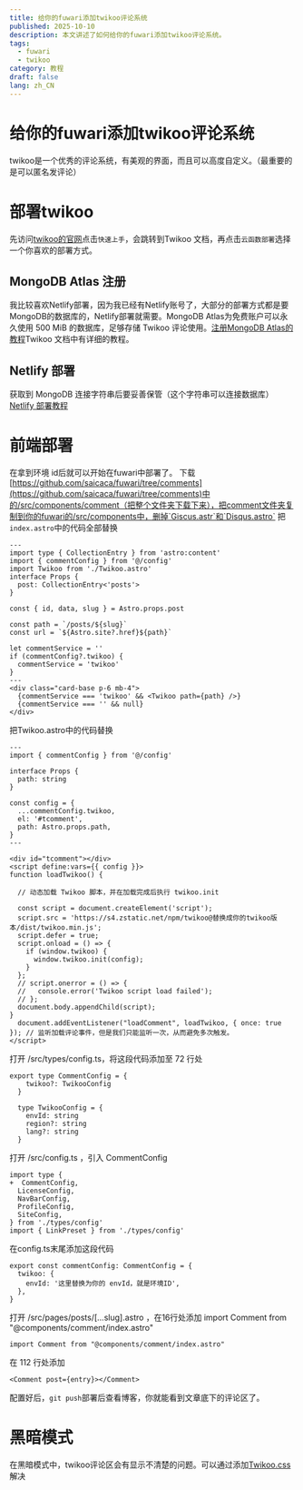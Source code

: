 ```yaml
---
title: 给你的fuwari添加twikoo评论系统
published: 2025-10-10
description: 本文讲述了如何给你的fuwari添加twikoo评论系统。
tags:
  - fuwari
  - twikoo
category: 教程
draft: false
lang: zh_CN
---
```


# 给你的fuwari添加twikoo评论系统
  twikoo是一个优秀的评论系统，有美观的界面，而且可以高度自定义。（最重要的是可以匿名发评论）
  # 部署twikoo
   先访问[twikoo的官网](https://twikoo.js.org/)点击`快速上手`，会跳转到Twikoo 文档，再点击`云函数部署`选择一个你喜欢的部署方式。
## MongoDB Atlas 注册
我比较喜欢Netlify部署，因为我已经有Netlify账号了，大部分的部署方式都是要MongoDB的数据库的，Netlify部署就需要。MongoDB Atlas为免费账户可以永久使用 500 MiB 的数据库，足够存储 Twikoo 评论使用。[注册MongoDB Atlas的教程](https://twikoo.js.org/mongodb-atlas.html)Twikoo 文档中有详细的教程。
## Netlify 部署
获取到 MongoDB 连接字符串后要妥善保管（这个字符串可以连接数据库）[Netlify 部署教程](https://twikoo.js.org/backend.html#netlify-%E9%83%A8%E7%BD%B2)
# 前端部署
在拿到环境 id后就可以开始在fuwari中部署了。
下载[https://github.com/saicaca/fuwari/tree/comments](https://github.com/saicaca/fuwari/tree/comments)中的/src/components/comment（把整个文件夹下载下来），把comment文件夹复制到你的fuwari的/src/components中，删掉`Giscus.astr`和`Disqus.astro`
把`index.astro`中的代码全部替换
```
---
import type { CollectionEntry } from 'astro:content'
import { commentConfig } from '@/config'
import Twikoo from './Twikoo.astro'
interface Props {
  post: CollectionEntry<'posts'>
}

const { id, data, slug } = Astro.props.post

const path = `/posts/${slug}`
const url = `${Astro.site?.href}${path}`

let commentService = ''
if (commentConfig?.twikoo) {
  commentService = 'twikoo'
}
---
<div class="card-base p-6 mb-4">
  {commentService === 'twikoo' && <Twikoo path={path} />}
  {commentService === '' && null}
</div>
```
把Twikoo.astro中的代码替换
```
---
import { commentConfig } from '@/config'

interface Props {
  path: string
}

const config = {
  ...commentConfig.twikoo,
  el: '#tcomment',
  path: Astro.props.path,
}
---

<div id="tcomment"></div>
<script define:vars={{ config }}>
function loadTwikoo() {

  // 动态加载 Twikoo 脚本，并在加载完成后执行 twikoo.init

  const script = document.createElement('script');
  script.src = 'https://s4.zstatic.net/npm/twikoo@替换成你的twikoo版本/dist/twikoo.min.js';
  script.defer = true;
  script.onload = () => {
    if (window.twikoo) {
      window.twikoo.init(config);
    }
  };
  // script.onerror = () => {
  //   console.error('Twikoo script load failed');
  // };
  document.body.appendChild(script);
}
  document.addEventListener("loadComment", loadTwikoo, { once: true }); // 监听加载评论事件，但是我们只能监听一次，从而避免多次触发。
</script>
```
打开 /src/types/config.ts，将这段代码添加至 72 行处
```
export type CommentConfig = {
    twikoo?: TwikooConfig
  }
  
  type TwikooConfig = {
    envId: string
    region?: string
    lang?: string
  }
```
打开 /src/config.ts ，引入 CommentConfig
```
import type {
+  CommentConfig,
  LicenseConfig,
  NavBarConfig,
  ProfileConfig,
  SiteConfig,
} from './types/config'
import { LinkPreset } from './types/config'
```
在config.ts末尾添加这段代码
```
export const commentConfig: CommentConfig = {
  twikoo: {
    envId: '这里替换为你的 envId，就是环境ID',
  },
}
```
打开 /src/pages/posts/[...slug].astro ，在16行处添加 import Comment from "@components/comment/index.astro"
```
import Comment from "@components/comment/index.astro"
```
在 112 行处添加
```
<Comment post={entry}></Comment>
```
配置好后，`git push`部署后查看博客，你就能看到文章底下的评论区了。
# 黑暗模式
在黑暗模式中，twikoo评论区会有显示不清楚的问题。可以通过添加[Twikoo.css](https://github.com/MCKero6423/fuwari/blob/main/src%2Fstyles%2Ftwikoo.css)解决